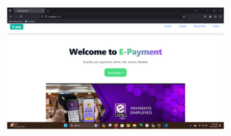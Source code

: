 ![image alt](https://github.com/Shrijana1029/EPaymentOnlineBackend/blob/53da93c00971a8d151df1ccf43e6ae2afa4fcb84/Screenshot%20(73).png)
